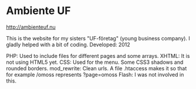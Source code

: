 Ambiente UF
===========

http://ambienteuf.nu

This is the website for my sisters "UF-företag" (young business company). I gladly helped with a bit of coding.
Developed: 2012

PHP: Used to include files for different pages and some arrays.
XHTML: It is not using HTML5 yet.
CSS: Used for the menu. Some CSS3 shadows and rounded borders.
mod_rewrite: Clean urls. A file .htaccess makes it so that for example /omoss represents ?page=omoss
Flash: I was not involved in this.

